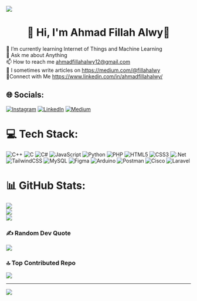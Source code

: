 ![](animangascenery.gif)
# <center>💫 Hi, I'm Ahmad Fillah Alwy👋</center>
🌱 I’m currently learning Internet of Things and Machine Learning<br>💬 Ask me about Anything<br>📫 How to reach me ahmadfillahalwy12@gmail.com<br>📝 I sometimes write articles on https://medium.com/@fillahalwy<br>🔗Connect with Me https://www.linkedin.com/in/ahmadfillahalwy/<br>


## 🌐 Socials:
[![Instagram](https://img.shields.io/badge/Instagram-%23E4405F.svg?logo=Instagram&logoColor=white)](https://instagram.com/a.fillahalwy) [![LinkedIn](https://img.shields.io/badge/LinkedIn-%230077B5.svg?logo=linkedin&logoColor=white)](https://linkedin.com/in/ahmadfillahalwy) [![Medium](https://img.shields.io/badge/Medium-12100E?logo=medium&logoColor=white)](https://medium.com/@fillahalwy) 

# 💻 Tech Stack:
![C++](https://img.shields.io/badge/c++-%2300599C.svg?style=flat-square&logo=c%2B%2B&logoColor=white) ![C](https://img.shields.io/badge/c-%2300599C.svg?style=flat-square&logo=c&logoColor=white) ![C#](https://img.shields.io/badge/c%23-%23239120.svg?style=flat-square&logo=csharp&logoColor=white) ![JavaScript](https://img.shields.io/badge/javascript-%23323330.svg?style=flat-square&logo=javascript&logoColor=%23F7DF1E) ![Python](https://img.shields.io/badge/python-3670A0?style=flat-square&logo=python&logoColor=ffdd54) ![PHP](https://img.shields.io/badge/php-%23777BB4.svg?style=flat-square&logo=php&logoColor=white) ![HTML5](https://img.shields.io/badge/html5-%23E34F26.svg?style=flat-square&logo=html5&logoColor=white) ![CSS3](https://img.shields.io/badge/css3-%231572B6.svg?style=flat-square&logo=css3&logoColor=white) ![.Net](https://img.shields.io/badge/.NET-5C2D91?style=flat-square&logo=.net&logoColor=white) ![TailwindCSS](https://img.shields.io/badge/tailwindcss-%2338B2AC.svg?style=flat-square&logo=tailwind-css&logoColor=white) ![MySQL](https://img.shields.io/badge/mysql-4479A1.svg?style=flat-square&logo=mysql&logoColor=white) ![Figma](https://img.shields.io/badge/figma-%23F24E1E.svg?style=flat-square&logo=figma&logoColor=white) ![Arduino](https://img.shields.io/badge/-Arduino-00979D?style=flat-square&logo=Arduino&logoColor=white) ![Postman](https://img.shields.io/badge/Postman-FF6C37?style=flat-square&logo=postman&logoColor=white) ![Cisco](https://img.shields.io/badge/cisco-%23049fd9.svg?style=flat-square&logo=cisco&logoColor=black) ![Laravel](https://img.shields.io/badge/laravel-%23FF2D20.svg?style=flat-square&logo=laravel&logoColor=white)
# 📊 GitHub Stats:
![](https://github-readme-stats.vercel.app/api?username=fillahalwy&theme=dark&hide_border=false&include_all_commits=true&count_private=true)<br/>
![](https://github-readme-streak-stats.herokuapp.com/?user=fillahalwy&theme=dark&hide_border=false)<br/>
![](https://github-readme-stats.vercel.app/api/top-langs/?username=fillahalwy&theme=dark&hide_border=false&include_all_commits=true&count_private=true&layout=compact)

### ✍️ Random Dev Quote
![](https://quotes-github-readme.vercel.app/api?type=horizontal&theme=radical)

### 🔝 Top Contributed Repo
![](https://github-contributor-stats.vercel.app/api?username=fillahalwy&limit=5&theme=dark&combine_all_yearly_contributions=true)

---
[![](https://visitcount.itsvg.in/api?id=fillahalwy&icon=0&color=0)](https://visitcount.itsvg.in)

<!-- Proudly created with GPRM ( https://gprm.itsvg.in ) -->
